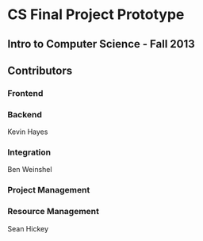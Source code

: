 # CS Final Project Prototype

## Intro to Computer Science - Fall 2013

## Contributors

### Frontend

### Backend
Kevin Hayes

### Integration
Ben Weinshel

### Project Management

### Resource Management
Sean Hickey
